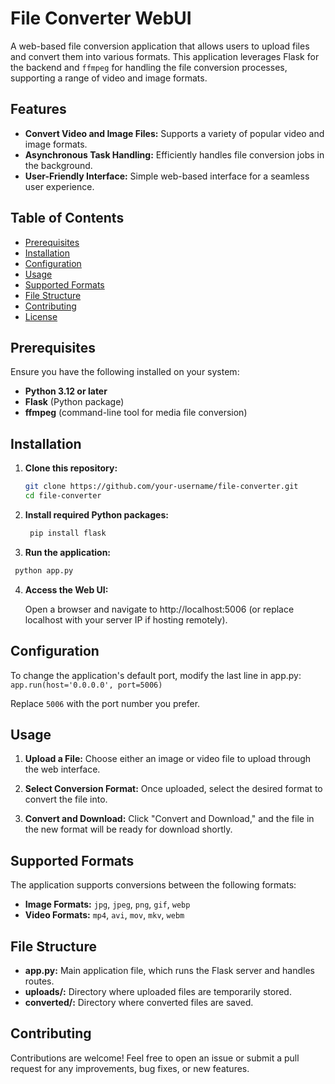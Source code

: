 # File Converter WebUI

A web-based file conversion application that allows users to upload files and convert them into various formats. This application leverages Flask for the backend and `ffmpeg` for handling the file conversion processes, supporting a range of video and image formats.

## Features

- **Convert Video and Image Files:** Supports a variety of popular video and image formats.
- **Asynchronous Task Handling:** Efficiently handles file conversion jobs in the background.
- **User-Friendly Interface:** Simple web-based interface for a seamless user experience.

## Table of Contents

- [Prerequisites](#prerequisites)
- [Installation](#installation)
- [Configuration](#configuration)
- [Usage](#usage)
- [Supported Formats](#supported-formats)
- [File Structure](#file-structure)
- [Contributing](#contributing)
- [License](#license)

## Prerequisites

Ensure you have the following installed on your system:

- **Python 3.12 or later**
- **Flask** (Python package)
- **ffmpeg** (command-line tool for media file conversion)

## Installation

1. **Clone this repository:**

   ```bash
   git clone https://github.com/your-username/file-converter.git
   cd file-converter
   ```

2. **Install required Python packages:**

   ```bash   
    pip install flask
    ```

3.    **Run the application:**

   ```bash
    python app.py
```

4. **Access the Web UI:**

    Open a browser and navigate to http://localhost:5006 (or replace localhost with your server IP if hosting remotely).

## Configuration

To change the application's default port, modify the last line in app.py:
```app.run(host='0.0.0.0', port=5006)```

Replace  ```5006``` with the port number you prefer.


## Usage

1. **Upload a File:** Choose either an image or video file to upload through the web interface.

2. **Select Conversion Format:** Once uploaded, select the desired format to convert the file into.
3. **Convert and Download:** Click "Convert and Download," and the file in the new format will be ready for download shortly.


## Supported Formats
The application supports conversions between the following formats:

- **Image Formats:** ```jpg```, ```jpeg```, ```png```, ```gif```, ```webp```
- **Video Formats:** ```mp4```, ```avi```, ```mov```, ```mkv```, ```webm```

## File Structure

- **app.py:** Main application file, which runs the Flask server and handles routes.
- **uploads/:** Directory where uploaded files are temporarily stored.
- **converted/:** Directory where converted files are saved.

## Contributing

Contributions are welcome! Feel free to open an issue or submit a pull request for any improvements, bug fixes, or new features.